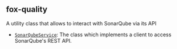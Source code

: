 ## fox-quality

A utility class that allows to interact with SonarQube via its API

- [`SonarQubeService`](./src/main/java/com/ensolvers/fox/quality/SonarQubeService.java): The class which implements a client to access SonarQube's REST API.